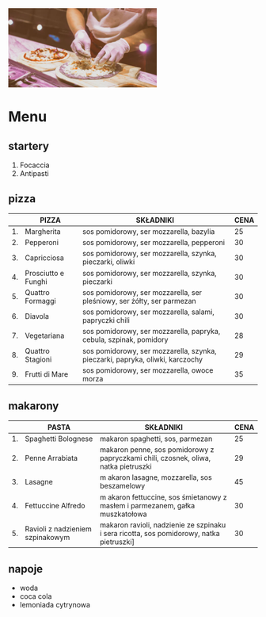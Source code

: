 <img src = IMG/picka2.jpg width = 300>

# Menu

## startery
1. Focaccia
2. Antipasti


## pizza
||PIZZA|SKŁADNIKI|CENA|
|---|------|-----------------------------------------------|---|
|1. |Margherita| sos pomidorowy, ser mozzarella, bazylia|25|
|2. |Pepperoni| sos pomidorowy, ser mozzarella, pepperoni|30|
|3. |Capricciosa| sos pomidorowy, ser mozzarella, szynka, pieczarki, oliwki|30|
|4. |Prosciutto e Funghi| sos pomidorowy, ser mozzarella, szynka, pieczarki|30|
|5. |Quattro Formaggi| sos pomidorowy, ser mozzarella, ser pleśniowy, ser żółty, ser parmezan|30|
|6. |Diavola| sos pomidorowy, ser mozzarella, salami, papryczki chili|30|
|7. |Vegetariana| sos pomidorowy, ser mozzarella, papryka, cebula, szpinak, pomidory|28|
|8. |Quattro Stagioni| sos pomidorowy, ser mozzarella, szynka, pieczarki, papryka, oliwki, karczochy|29|
|9. |Frutti di Mare| sos pomidorowy, ser mozzarella, owoce morza|35|

## makarony
||PASTA|SKŁADNIKI|CENA|
|---|------|-----------------------------------------------|---|
|1.|Spaghetti Bolognese| makaron spaghetti, sos, parmezan|25|
|2.|Penne Arrabiata| makaron penne, sos pomidorowy z papryczkami chili, czosnek, oliwa, natka pietruszki|29|
|3.|Lasagne|m akaron lasagne, mozzarella, sos beszamelowy|45|
|4.|Fettuccine Alfredo|m akaron fettuccine, sos śmietanowy z masłem i parmezanem, gałka muszkatołowa|30|
|5.|Ravioli z nadzieniem szpinakowym| makaron ravioli, nadzienie ze szpinaku i sera ricotta, sos pomidorowy, natka pietruszki]|30|
## napoje
- woda
- coca cola
- lemoniada cytrynowa
